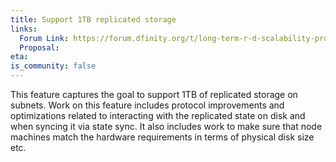 ```yaml
---
title: Support 1TB replicated storage
links:
  Forum Link: https://forum.dfinity.org/t/long-term-r-d-scalability-proposal/9387
  Proposal:
eta: 
is_community: false
---
```


This feature captures the goal to support 1TB of replicated storage on subnets. Work on this feature includes protocol improvements and optimizations related to interacting with the replicated state on disk and when syncing it via state sync. It also includes work to make sure that node machines match the hardware requirements in terms of physical disk size etc. 

